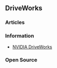 ## DriveWorks


### Articles



### Information
- [NVIDIA DriveWorks](https://developer.nvidia.com/drive/driveworks)


### Open Source


